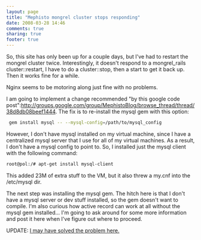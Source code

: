 ```yaml
---
layout: page
title: "Mephisto mongrel cluster stops responding"
date: 2008-03-28 14:46
comments: true
sharing: true
footer: true
---
```


So, this site has only been up for a couple days, but I've had to restart the mongrel cluster twice.  Interestingly, it doesn't respond to a mongrel_rails cluster::restart, I have to do a cluster::stop, then a start to get it back up.  Then it works fine for a while.

Nginx seems to be motoring along just fine with no problems.

I am going to implement a change recommended "by this google code post":http://groups.google.com/group/MephistoBlog/browse_thread/thread/38d8db08beef1444.  The fix is to re-install the mysql gem with this option:

``` bash
 gem install mysql -- --mysql-config=/path/to/mysql_config
```

However, I don't have mysql installed on my virtual machine, since I have a centralized mysql server that I use for all of my virtual machines.  As a result, I don't have a mysql config to point to.  So, I installed just the mysql client with the following command: 

``` bash
root@pol:/# apt-get install mysql-client
```

This added 23M of extra stuff to the VM, but it also threw a my.cnf into the /etc/mysql dir.  

The next step was installing the mysql gem.  The hitch here is that I don't have a mysql server or dev stuff installed, so the gem doesn't want to compile.  I'm also curious how active record can work at all without the mysql gem installed...  I'm going to ask around for some more information and post it here when I've figure out where to proceed.

UPDATE: [I may have solved the problem here.](/blog/mephisto-mongrel-cluster-continued)

